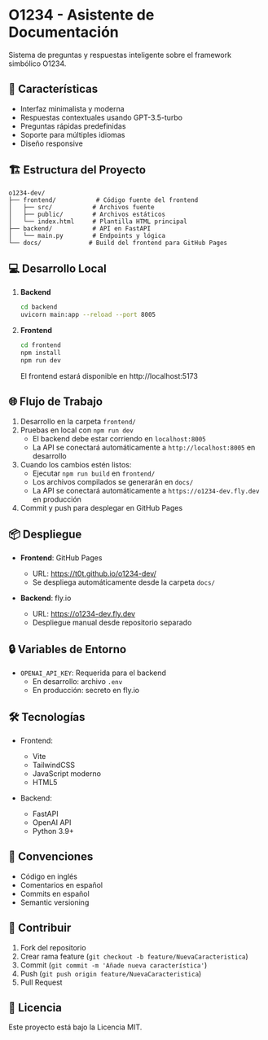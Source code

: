 # O1234 - Asistente de Documentación

Sistema de preguntas y respuestas inteligente sobre el framework simbólico O1234.

## 🚀 Características

- Interfaz minimalista y moderna
- Respuestas contextuales usando GPT-3.5-turbo
- Preguntas rápidas predefinidas
- Soporte para múltiples idiomas
- Diseño responsive

## 🏗 Estructura del Proyecto

```
o1234-dev/
├── frontend/           # Código fuente del frontend
│   ├── src/           # Archivos fuente
│   ├── public/        # Archivos estáticos
│   └── index.html     # Plantilla HTML principal
├── backend/           # API en FastAPI
│   └── main.py        # Endpoints y lógica
└── docs/             # Build del frontend para GitHub Pages
```

## 💻 Desarrollo Local

1. **Backend**
   ```bash
   cd backend
   uvicorn main:app --reload --port 8005
   ```

2. **Frontend**
   ```bash
   cd frontend
   npm install
   npm run dev
   ```

   El frontend estará disponible en http://localhost:5173

## 🌐 Flujo de Trabajo

1. Desarrollo en la carpeta `frontend/`
2. Pruebas en local con `npm run dev`
   - El backend debe estar corriendo en `localhost:8005`
   - La API se conectará automáticamente a `http://localhost:8005` en desarrollo
3. Cuando los cambios estén listos:
   - Ejecutar `npm run build` en `frontend/`
   - Los archivos compilados se generarán en `docs/`
   - La API se conectará automáticamente a `https://o1234-dev.fly.dev` en producción
4. Commit y push para desplegar en GitHub Pages

## 📦 Despliegue

- **Frontend**: GitHub Pages
  - URL: https://t0t.github.io/o1234-dev/
  - Se despliega automáticamente desde la carpeta `docs/`

- **Backend**: fly.io
  - URL: https://o1234-dev.fly.dev
  - Despliegue manual desde repositorio separado

## 🔒 Variables de Entorno

- `OPENAI_API_KEY`: Requerida para el backend
  - En desarrollo: archivo `.env`
  - En producción: secreto en fly.io

## 🛠 Tecnologías

- Frontend:
  - Vite
  - TailwindCSS
  - JavaScript moderno
  - HTML5

- Backend:
  - FastAPI
  - OpenAI API
  - Python 3.9+

## 📝 Convenciones

- Código en inglés
- Comentarios en español
- Commits en español
- Semantic versioning

## 🤝 Contribuir

1. Fork del repositorio
2. Crear rama feature (`git checkout -b feature/NuevaCaracteristica`)
3. Commit (`git commit -m 'Añade nueva característica'`)
4. Push (`git push origin feature/NuevaCaracteristica`)
5. Pull Request

## 📄 Licencia

Este proyecto está bajo la Licencia MIT.
